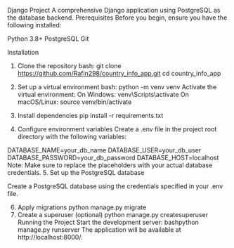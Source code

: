 Django Project
A comprehensive Django application using PostgreSQL as the database backend.
Prerequisites
Before you begin, ensure you have the following installed:

Python 3.8+
PostgreSQL
Git

Installation
1. Clone the repository
bash:
git clone https://github.com/Rafin298/country_info_app.git
cd country_info_app

2. Set up a virtual environment
bash:
python -m venv venv
Activate the virtual environment:
On Windows:
venv\Scripts\activate
On macOS/Linux:
source venv/bin/activate
3. Install dependencies
pip install -r requirements.txt
4. Configure environment variables
Create a .env file in the project root directory with the following variables:

DATABASE_NAME=your_db_name
DATABASE_USER=your_db_user
DATABASE_PASSWORD=your_db_password
DATABASE_HOST=localhost
Note: Make sure to replace the placeholders with your actual database credentials.
5. Set up the PostgreSQL database

Create a PostgreSQL database using the credentials specified in your .env file.

6. Apply migrations
python manage.py migrate
7. Create a superuser (optional)
python manage.py createsuperuser
Running the Project
Start the development server:
bashpython manage.py runserver
The application will be available at http://localhost:8000/.
